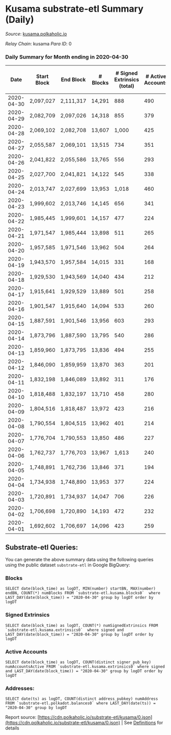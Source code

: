 # Kusama substrate-etl Summary (Daily)

_Source_: [kusama.polkaholic.io](https://kusama.polkaholic.io)

*Relay Chain*: kusama
*Para ID*: 0



### Daily Summary for Month ending in 2020-04-30


| Date | Start Block | End Block | # Blocks | # Signed Extrinsics (total) | # Active Accounts | # Passive | # New | # Addresses with Balances | # Events | # Transfers | # XCM Transfers In | # XCM Transfers Out |
| ---- | ----------- | --------- | -------- | --------------------------- | ----------------- | --------- | ----- | ------------------------- | -------- | ----------- | ------------------ | ------------------- |
| 2020-04-30 | 2,097,027 | 2,111,317 | 14,291  | 888 | 490 |  |  | 8,085 | 51,123 | 460 ($41,348,410.09) |   |   |
| 2020-04-29 | 2,082,709 | 2,097,026 | 14,318  | 855 | 379 |  |  |  | 49,916 | 333 ($35,195,687.33) |   |   |
| 2020-04-28 | 2,069,102 | 2,082,708 | 13,607  | 1,000 | 425 |  |  |  | 52,992 | 279 ($2,254,067.64) |   |   |
| 2020-04-27 | 2,055,587 | 2,069,101 | 13,515  | 734 | 351 |  |  |  | 45,233 | 360 ($3,012,175.04) |   |   |
| 2020-04-26 | 2,041,822 | 2,055,586 | 13,765  | 556 | 293 |  |  |  | 43,120 | 325 ($31,632,040.96) |   |   |
| 2020-04-25 | 2,027,700 | 2,041,821 | 14,122  | 545 | 338 |  |  |  | 44,612 | 287 ($18,728,722.26) |   |   |
| 2020-04-24 | 2,013,747 | 2,027,699 | 13,953  | 1,018 | 460 |  |  |  | 46,880 | 534 ($92,725,318.00) |   |   |
| 2020-04-23 | 1,999,602 | 2,013,746 | 14,145  | 656 | 341 |  |  |  | 46,301 | 378 ($17,602,153.19) |   |   |
| 2020-04-22 | 1,985,445 | 1,999,601 | 14,157  | 477 | 224 |  |  |  | 44,192 | 272 ($10,850,854.95) |   |   |
| 2020-04-21 | 1,971,547 | 1,985,444 | 13,898  | 511 | 265 |  |  |  | 46,127 | 230 ($796,698.85) |   |   |
| 2020-04-20 | 1,957,585 | 1,971,546 | 13,962  | 504 | 264 |  |  |  | 44,032 | 303 ($28,675,884.43) |   |   |
| 2020-04-19 | 1,943,570 | 1,957,584 | 14,015  | 331 | 168 |  |  |  | 42,918 | 136 ($2,559,611.20) |   |   |
| 2020-04-18 | 1,929,530 | 1,943,569 | 14,040  | 434 | 212 |  |  |  | 43,588 | 198 ($1,971,404.26) |   |   |
| 2020-04-17 | 1,915,641 | 1,929,529 | 13,889  | 501 | 258 |  |  |  | 42,604 | 227 ($9,330,336.24) |   |   |
| 2020-04-16 | 1,901,547 | 1,915,640 | 14,094  | 533 | 260 |  |  |  | 43,383 | 293 ($9,386,005.40) |   |   |
| 2020-04-15 | 1,887,591 | 1,901,546 | 13,956  | 603 | 293 |  |  |  | 45,122 | 337 ($5,561,919.14) |   |   |
| 2020-04-14 | 1,873,796 | 1,887,590 | 13,795  | 540 | 286 |  |  |  | 43,207 | 289 ($6,892,401.01) |   |   |
| 2020-04-13 | 1,859,960 | 1,873,795 | 13,836  | 494 | 255 |  |  |  | 43,255 | 293 ($7,434,229.95) |   |   |
| 2020-04-12 | 1,846,090 | 1,859,959 | 13,870  | 363 | 201 |  |  |  | 41,688 | 234 ($8,600,582.28) |   |   |
| 2020-04-11 | 1,832,198 | 1,846,089 | 13,892  | 311 | 176 |  |  |  | 42,120 | 196 ($5,379,345.47) |   |   |
| 2020-04-10 | 1,818,488 | 1,832,197 | 13,710  | 458 | 280 |  |  |  | 43,666 | 225 ($27,945,925.14) |   |   |
| 2020-04-09 | 1,804,516 | 1,818,487 | 13,972  | 423 | 216 |  |  |  | 42,955 | 190 ($40,822,515.75) |   |   |
| 2020-04-08 | 1,790,554 | 1,804,515 | 13,962  | 401 | 214 |  |  |  | 43,709 | 208 ($8,409,715.77) |   |   |
| 2020-04-07 | 1,776,704 | 1,790,553 | 13,850  | 486 | 227 |  |  |  | 43,044 | 181 ($9,003,045.43) |   |   |
| 2020-04-06 | 1,762,737 | 1,776,703 | 13,967  | 1,613 | 240 |  |  |  | 49,800 | 1,350 ($3,232,693.66) |   |   |
| 2020-04-05 | 1,748,891 | 1,762,736 | 13,846  | 371 | 194 |  |  |  | 42,515 | 205 ($16,872,568.33) |   |   |
| 2020-04-04 | 1,734,938 | 1,748,890 | 13,953  | 377 | 224 |  |  |  | 43,013 | 219 ($5,606,953.93) |   |   |
| 2020-04-03 | 1,720,891 | 1,734,937 | 14,047  | 706 | 226 |  |  |  | 44,867 | 436 ($46,321,982.33) |   |   |
| 2020-04-02 | 1,706,698 | 1,720,890 | 14,193  | 472 | 232 |  |  |  | 44,254 | 226 ($30,192,810.43) |   |   |
| 2020-04-01 | 1,692,602 | 1,706,697 | 14,096  | 423 | 259 |  |  |  | 44,905 | 153 ($15,686,981.44) |   |   |

## Substrate-etl Queries:
You can generate the above summary data using the following queries using the public dataset `substrate-etl` in Google BigQuery:


### Blocks
```
SELECT date(block_time) as logDT, MIN(number) startBN, MAX(number) endBN, COUNT(*) numBlocks FROM `substrate-etl.kusama.blocks0`  where LAST_DAY(date(block_time)) = "2020-04-30" group by logDT order by logDT
```


### Signed Extrinsics
```
SELECT date(block_time) as logDT, COUNT(*) numSignedExtrinsics FROM `substrate-etl.kusama.extrinsics0`  where signed and LAST_DAY(date(block_time)) = "2020-04-30" group by logDT order by logDT
```


### Active Accounts
```
SELECT date(block_time) as logDT, COUNT(distinct signer_pub_key) numAccountsActive FROM `substrate-etl.kusama.extrinsics0` where signed and LAST_DAY(date(block_time)) = "2020-04-30" group by logDT order by logDT
```


### Addresses:
```
SELECT date(ts) as logDT, COUNT(distinct address_pubkey) numAddress FROM `substrate-etl.polkadot.balances0` where LAST_DAY(date(ts)) = "2020-04-30" group by logDT
```



Report source: [https://cdn.polkaholic.io/substrate-etl/kusama/0.json](https://cdn.polkaholic.io/substrate-etl/kusama/0.json) | See [Definitions](/DEFINITIONS.md) for details
